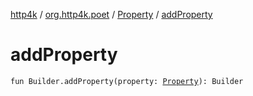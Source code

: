 [http4k](../../index.md) / [org.http4k.poet](../index.md) / [Property](index.md) / [addProperty](./add-property.md)

# addProperty

`fun Builder.addProperty(property: `[`Property`](index.md)`): Builder`